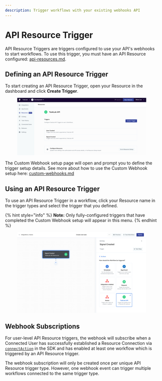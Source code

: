 ```yaml
---
description: Trigger workflows with your existing webhooks API
---
```


# API Resource Trigger

API Resource Triggers are triggers configured to use your API's webhooks to start workflows. To use this trigger, you must have an API Resource configured: [api-resources.md](../../resources/api-resources.md "mention").

## Defining an API Resource Trigger

To start creating an API Resource Trigger, open your Resource in the dashboard and click **Create Trigger**.

<figure><img src="../../.gitbook/assets/image.png" alt=""><figcaption></figcaption></figure>

The Custom Webhook setup page will open and prompt you to define the trigger setup details. See more about how to use the Custom Webhook setup here: [custom-webhooks.md](../../resources/custom-webhooks.md "mention")

## Using an API Resource Trigger

To use an API Resource Trigger in a workflow, click your Resource name in the trigger types and select the trigger that you defined.

{% hint style="info" %}
**Note:** Only fully-configured triggers that have completed the Custom Webhook setup will appear in this menu.
{% endhint %}

<figure><img src="../../.gitbook/assets/image (1).png" alt=""><figcaption></figcaption></figure>

## Webhook Subscriptions

For user-level API Resource triggers, the webhook will subscribe when a Connected User has successfully established a Resource Connection via [`connectAction`](../../resources/api-resources.md#connecting-resources) in the SDK and has enabled at least one workflow which is triggered by an API Resource trigger.

The webhook subscription will only be created once per unique API Resource trigger type. However, one webhook event can trigger multiple workflows connected to the same trigger type.

